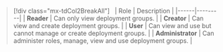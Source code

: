 

> [!div class="mx-tdCol2BreakAll"]  
> | Role | Description |
> |------|---------|
> | **Reader** | Can only view deployment groups.   |
> | **Creator** | Can view and create deployment groups.   |
> | **User** | Can view and use but cannot manage or create deployment groups. |
> | **Administrator** | Can administer roles, manage, view and use deployment groups.  |